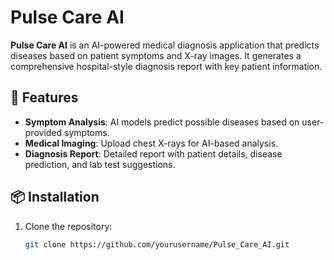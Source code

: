 # Pulse Care AI

**Pulse Care AI** is an AI-powered medical diagnosis application that predicts diseases based on patient symptoms and X-ray images. It generates a comprehensive hospital-style diagnosis report with key patient information.

## 🚀 Features
- **Symptom Analysis**: AI models predict possible diseases based on user-provided symptoms.
- **Medical Imaging**: Upload chest X-rays for AI-based analysis.
- **Diagnosis Report**: Detailed report with patient details, disease prediction, and lab test suggestions.

## 📦 Installation

1. Clone the repository:
   ```bash
   git clone https://github.com/yourusername/Pulse_Care_AI.git
